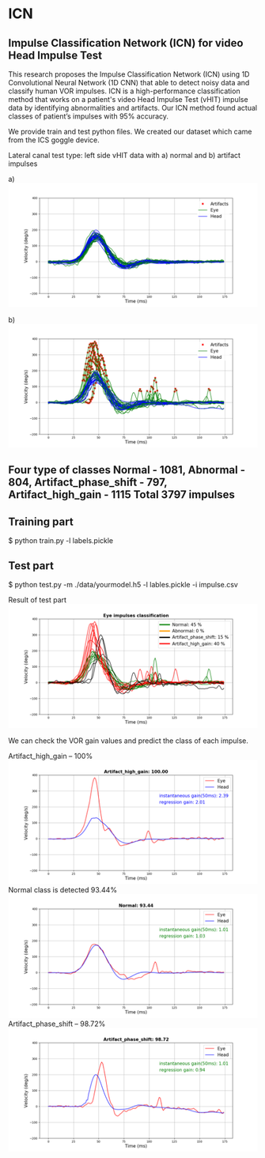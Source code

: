 # ICN

Impulse Classification Network (ICN) for video Head Impulse Test
--------------------------------------------------------------------

This research proposes the Impulse Classification Network (ICN) using 1D Convolutional Neural Network (1D CNN) that able to detect noisy data and classify human VOR impulses. ICN is a high-performance classification method that works on a patient's video Head Impulse Test (vHIT) impulse data by identifying abnormalities and artifacts. Our ICN method found actual classes of patient’s impulses with 95% accuracy. 


We provide train and test python files. We created our dataset which came from the ICS goggle device.


Lateral canal test type: left side vHIT data with a) normal and b) artifact impulses

a)
![](/images/normal_impulses.png)

b)
![](/images/artifact_impulses.png) 


Four type of classes
Normal - 1081,
Abnormal -	804,
Artifact_phase_shift - 797,
Artifact_high_gain - 1115
Total	3797 impulses
----------------------------


Training part
--------------

$ python train.py -l labels.pickle


Test part
----------

$ python test.py -m ./data/yourmodel.h5 -l lables.pickle -i impulse.csv


Result of test part
![](/images/classification.PNG)

We can check the VOR gain values and predict the class of each impulse. 

Artifact_high_gain – 100%
![](/images/Figure_131.png) 
Normal class is detected 93.44%
![](/images/Figure_181.png) 
Artifact_phase_shift – 98.72%
![](/images/Figure_211.png)



